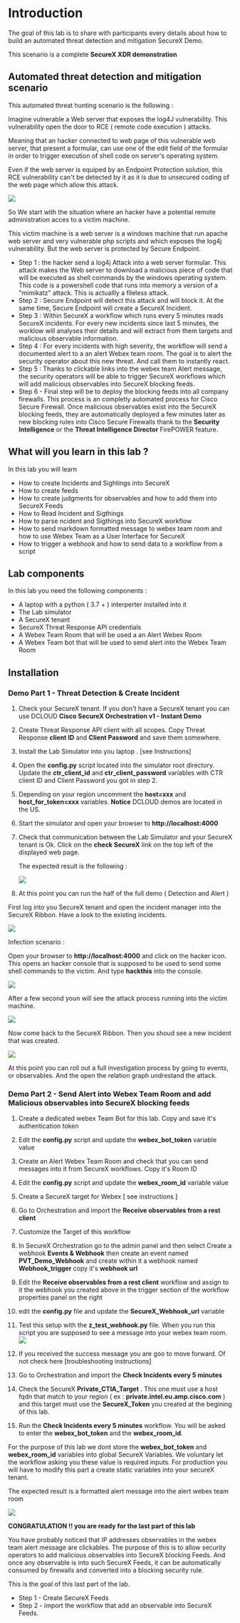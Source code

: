 # Introduction

The goal of this lab is to share with participants every details about how to build an automated threat detection and mitigation SecureX Demo.

This scenario is a complete **SecureX XDR demonstration**

## Automated threat detection and mitigation scenario

This automated threat hunting scenario is the following :

Imagine vulnerable a Web server that exposes the log4J vulnerability. This vulnerability open the door to RCE ( remote code execution ) attacks.  

Meaning that an hacker connected to web page of this vulnerable web server, that present a formular,  can use one of the edit field of the formular in order to trigger execution of shell code on server's operating system.

Even if the web server is equiped by an Endpoint Protection solution, this RCE vulnerability can't be detected by it as it is due to unsecured coding of the web page which allow this attack.

![](assets/img/0.png)

So We start with the situation where an hacker have a potential remote administration acces to a victim machine.

This victim machine is a web server is a windows machine that run apache web server and very vulnerable php scripts and which exposes the log4j vulnerability. But the web server is protected by Secure Endpoint.

- Step 1 : the hacker send a log4j Attack into a web server formular. This attack makes the Web server to download  a malicious piece of code that will be executed as shell commands by the windows operating system. This code is a powershell code that runs into memory a version of a "mimikatz" attack. This is actuallly a fileless attack.
- Step 2 : Secure Endpoint will detect this attack and will block it. At the same time, Secure Endpoint will create a SecureX Incident.
- Step 3 : Within SecureX a workflow which runs every 5 minutes reads SecureX incidents. For every new incidents since last 5 minutes, the worklow will analyses their details and will extract from them  targets and malicious observable information. 
- Step 4 : For every incidents with high severity, the workflow will send a documented alert to a an alert Webex team room. The goal is to alert the security operator about this new threat. And call them to instantly react.
- Step 5 : Thanks to clickable links into the webex team Alert message, the security operators will be able to trigger SecureX workflows which will add malicious observables into SecureX blocking feeds.
- Step 6 - Final step will be to deploy the blocking feeds into all company firewalls. This process is an completly automated process for Cisco Secure Firewall.  Once malicious observables exist into the SecureX blocking feeds, they are automatically deployed a few minutes later as new blocking rules into Cisco Secure Firewalls thank to the **Security Intelligence** or the **Threat Intelligence Director** FirePOWER feature.

## What will you learn in this lab ?

In this lab you will learn 

- How to create Incidents and Sightings into SecureX
- How to create feeds
- How to create judgments for observables and how to add them into SecureX Feeds
- How to Read Incident and Sigthings
- How to parse ncident and Sigthings into SecureX workflow
- How to send markdown formatted message to webex team room and how to use Webex Team as a User Interface for SecureX
- How to trigger a webhook and how to send data to a workflow from a script
 

## Lab components

In this lab you need the following components :

- A laptop with a python ( 3.7 + ) interperter installed into it
- The Lab simulator
- A SecureX tenant
- SecureX Threat Response API credentials
- A Webex Team Room that will be used a an Alert Webex Room
- A Webex Team bot that will be used to send alert into the Webex Team Room

## Installation

### Demo Part 1 - Threat Detection & Create Incident 

1. Check your SecureX tenant. If you don't have a SecureX tenant you can use DCLOUD **Cisco SecureX Orchestration v1 - Instant Demo** 
2. Create Threat Response API client with all scopes. Copy Threat Response **client ID** and **Client Password** and save them somewhere.
3. Install the Lab Simulator into you laptop . [see Instructions]
4. Open the **config.py** script located into the simulator root directory. Update the **ctr_client_id** and **ctr_client_password** variables with  CTR client ID and Client Password you got in step 2. 
5. Depending on your region uncomment the **host=xxx** and **host_for_token=xxx** variables. **Notice** DCLOUD demos are located in the US.
6. Start the simulator and open your browser to **http://localhost:4000**
7. Check that communication between the Lab Simulator and your SecureX tenant is Ok. Click on the **check SecureX** link on the top left of the displayed web page. 

    The expected result is the following :

    ![](assets/img/3.png)

8. At this point you can run the half of the full demo ( Detection and Alert )

First log into you SecureX tenant and open the incident manager into the SecureX Ribbon. Have a look to the existing incidents.

![](assets/img/5.png)

Infection scenario :

Open your browser to  **http://localhost:4000** and click on the hacker icon.  This opens an hacker console that is supposed to be used to send some shell commands to the victim. And type **hackthis** into the console.

![](assets/img/4.png)

After a few second youn will see the attack process running into the victim machine.

![](assets/img/6.png)

Now come back to the SecureX Ribbon. Then you shoud see a new incident that was created.

![](assets/img/7.png)

At this point you can roll out a full investigation process by going to events, or observables. And the open the relation graph undrestand the attack.

### Demo Part 2 - Send Alert into Webex Team Room and add Malicious observables into SecureX blocking feeds

1. Create a dedicated webex Team Bot for this lab. Copy and save it's authentication token
2. Edit the **config.py** script and update the **webex_bot_token** variable value
3. Create an Alert Webex Team Room and check that you can send messages into it from SecureX workflows. Copy it's Room ID
4. Edit the **config.py** script and update the **webex_room_id** variable value
5. Create a SecureX target for Webex [ see instructions ]
6. Go to Orchestration and import the **Receive observables from a rest client**
7. Customize the Target of this workflow
8. In SecureX Orchestration go to the admin panel and then select Create a webhook **Events & Webhook** then create an event  named **PVT_Demo_Webhook** and create within it a webhook named **Webhook_trigger** copy it's **webhook url**
9. Edit the **Receive observables from a rest client** workflow and assign to it the webhook you created above in the trigger section of the workflow properties panel on the right
8. edit the **config.py** file and update the **SecureX_Webhook_url** variable
9. Test this setup with the **z_test_webhook.py** file. When you run this script you are supposed to see a message into your webex team room.
![](assets/img/2.png)

10. If you received the success message you are goo to move forward. Of not check here [troubleshooting instructions]
11. Go to Orchestration and import the **Check Incidents every 5 minutes**
12. Check the SecureX **Private_CTIA_Target** . This one must use a host fqdn that match to your region ( ex : **private.intel.eu.amp.cisco.com** ) and this target must use the **SecureX_Token** you created at the begining of this lab.
13. Run the **Check Incidents every 5 minutes** workflow. You will be asked to enter the **webex_bot_token** and the **webex_room_id**.

For the purpose of this lab we dont store the **webex_bot_token** and **webex_room_id** variables into global SecureX Variables. We voluntary let the workflow asking you these value is required inputs.  For production you will have to modify this part a create static variables into your secureX tenant.

The expected result is a formatted alert message into the alert webex team room 

![](assets/img/1.png)

**CONGRATULATION !! you are ready for the last part of this lab**

You have probably noticed that IP addresses observables in the webex team alert message are clickables.  The purpose of this is to allow security operators to add malicious observables into SecureX blocking Feeds. And once any observable is into such SecureX Feeds, it can be automatically consumed by firewalls and converted into a blocking security rule.

This is the goal of this last part of the lab.

- Step 1 - Create SecureX Feeds
- Step 2 - import the workflow that add an observable into SecureX Feeds.

